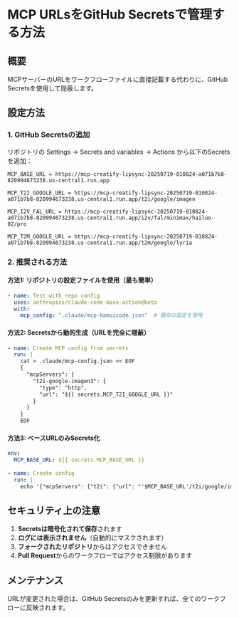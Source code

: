 # MCP URLsをGitHub Secretsで管理する方法

## 概要
MCPサーバーのURLをワークフローファイルに直接記載する代わりに、GitHub Secretsを使用して隠蔽します。

## 設定方法

### 1. GitHub Secretsの追加

リポジトリの Settings → Secrets and variables → Actions から以下のSecretsを追加：

```
MCP_BASE_URL = https://mcp-creatify-lipsync-20250719-010824-a071b7b8-820994673238.us-central1.run.app

MCP_T2I_GOOGLE_URL = https://mcp-creatify-lipsync-20250719-010824-a071b7b8-820994673238.us-central1.run.app/t2i/google/imagen

MCP_I2V_FAL_URL = https://mcp-creatify-lipsync-20250719-010824-a071b7b8-820994673238.us-central1.run.app/i2v/fal/minimax/hailuo-02/pro

MCP_T2M_GOOGLE_URL = https://mcp-creatify-lipsync-20250719-010824-a071b7b8-820994673238.us-central1.run.app/t2m/google/lyria
```

### 2. 推奨される方法

#### 方法1: リポジトリの設定ファイルを使用（最も簡単）
```yaml
- name: Test with repo config
  uses: anthropics/claude-code-base-action@beta
  with:
    mcp_config: ".claude/mcp-kamuicode.json"  # 既存の設定を使用
```

#### 方法2: Secretsから動的生成（URLを完全に隠蔽）
```yaml
- name: Create MCP config from secrets
  run: |
    cat > .claude/mcp-config.json << EOF
    {
      "mcpServers": {
        "t2i-google-imagen3": {
          "type": "http",
          "url": "${{ secrets.MCP_T2I_GOOGLE_URL }}"
        }
      }
    }
    EOF
```

#### 方法3: ベースURLのみSecrets化
```yaml
env:
  MCP_BASE_URL: ${{ secrets.MCP_BASE_URL }}
  
- name: Create config
  run: |
    echo '{"mcpServers": {"t2i": {"url": "'$MCP_BASE_URL'/t2i/google/imagen"}}}' > config.json
```

## セキュリティ上の注意

1. **Secretsは暗号化されて保存**されます
2. **ログには表示されません**（自動的にマスクされます）
3. **フォークされたリポジトリ**からはアクセスできません
4. **Pull Request**からのワークフローではアクセス制限があります

## メンテナンス

URLが変更された場合は、GitHub Secretsのみを更新すれば、全てのワークフローに反映されます。